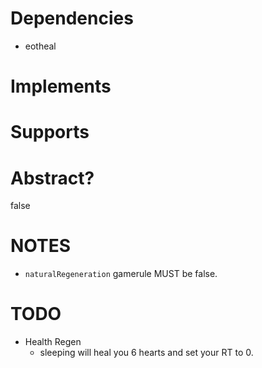 # Dependencies
* eotheal

# Implements

# Supports

# Abstract?
false

# NOTES
* `naturalRegeneration` gamerule MUST be false.

# TODO

* Health Regen
    * sleeping will heal you 6 hearts and set your RT to 0.

